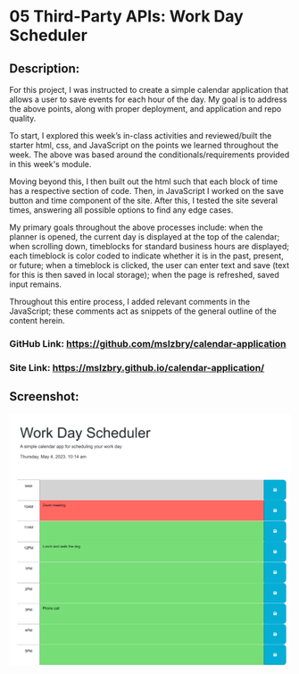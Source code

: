 # 05 Third-Party APIs: Work Day Scheduler

## Description:

For this project, I was instructed to create a simple calendar application that allows a user to save events for each hour of the day. My goal is to address the above points, along with proper deployment, and application and repo quality.

To start, I explored this week’s in-class activities and reviewed/built the starter html, css, and JavaScript on the points we learned throughout the week. The above was based around the conditionals/requirements provided in this week's module.

Moving beyond this, I then built out the html such that each block of time has a respective section of code. Then, in JavaScript I worked on the save button and time component of the site. After this, I tested the site several times, answering all possible options to find any edge cases.

My primary goals throughout the above processes include: when the planner is opened, the current day is displayed at the top of the calendar; when scrolling down, timeblocks for standard business hours are displayed; each timeblock is color coded to indicate whether it is in the past, present, or future; when a timeblock is clicked, the user can enter text and save (text for this is then saved in local storage); when the page is refreshed, saved input remains.

Throughout this entire process, I added relevant comments in the JavaScript; these comments act as snippets of the general outline of the content herein.

### GitHub Link: https://github.com/mslzbry/calendar-application

### Site Link: https://mslzbry.github.io/calendar-application/

## Screenshot:

![Alt text](Assets/screenshot.png 'screenshot')
